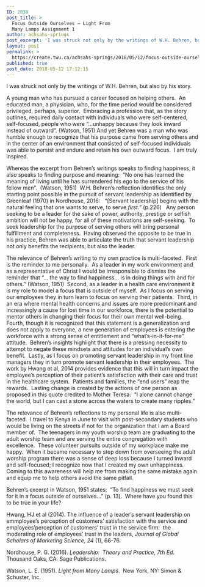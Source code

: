 ```yaml
---
ID: 2038
post_title: >
  Focus Outside Ourselves – Light From
  Many Lamps Assignment 1
author: achsahs-springs
post_excerpt: 'I was struck not only by the writings of W.H. Behren, but also by his story. A young man who has pursued a career focused on helping others.&nbsp; An educated man, a physician, who, for the time period would be considered privileged, perhaps, superior.&nbsp; Embracing a profession that, as the story outlines, required daily contact [&hellip;]'
layout: post
permalink: >
  https://create.twu.ca/achsahs-springs/2018/05/12/focus-outside-ourselves-light-from-many-lamps-assignment-1/
published: true
post_date: 2018-05-12 17:12:15
---
```

I was struck not only by the writings of W.H. Behren, but also by his story.

A young man who has pursued a career focused on helping others.  An educated man, a physician, who, for the time period would be considered privileged, perhaps, superior.  Embracing a profession that, as the story outlines, required daily contact with individuals who were self-centered, self-focused, people who were “…unhappy because they look inward instead of outward”. (Watson, 1951) And yet Behren was a man who was humble enough to recognize that his purpose came from serving others and in the center of an environment that consisted of self-focused individuals was able to persist and endure and retain his own outward focus.  I am truly inspired.

Whereas the excerpt from Behren’s writings speaks to finding happiness, it also speaks to finding purpose and meaning:  “No one has learned the meaning of living until he has surrendered his ego to the service of his fellow men”.  (Watson, 1951)  W.H. Behren’s reflection identifies the only starting point possible in the pursuit of servant leadership as identified by Greenleaf (1970) in Nordhouse, 2016:   “[Servant leadership] begins with the natural feeling that one wants to serve, to serve <em>first.” </em>(p.226)   Any person seeking to be a leader for the sake of power, authority, prestige or selfish ambition will not be happy, for all of these motivations are self-seeking.  To seek leadership for the purpose of serving others will bring personal fulfillment and completeness.  Having observed the opposite to be true in his practice, Behren was able to articulate the truth that servant leadership not only benefits the recipients, but also the leader.

The relevance of Behren’s writing to my own practice is multi-faceted.  First is the reminder to me personally.  As a leader in my work environment and as a representative of Christ I would be irresponsible to dismiss the reminder that “… the way to find happiness… is in doing things with and for others.” (Watson, 1951)  Second, as a leader in a health care environment it is my role to model a focus that is outside of myself.  As I focus on serving our employees they in turn learn to focus on serving their patients.  Third, in an era where mental health concerns and issues are more predominant and increasingly a cause for lost time in our workforce, there is the potential to mentor others in changing their focus for their own mental well-being.  Fourth, though it is recognized that this statement is a generalization and does not apply to everyone, a new generation of employees is entering the workforce with a strong sense of entitlement and “what’s-in-it-for-me” attitude.  Behren’s insights highlight that there is a pressing necessity to attempt to negate these mindsets and attitudes for an individual’s own benefit.  Lastly, as I focus on promoting servant leadership in my front line managers they in turn promote servant leadership in their employees.  The work by Hwang et al, 2014 provides evidence that this will in turn impact the employee’s perception of their patient’s satisfaction with their care and trust in the healthcare system.  Patients and families, the “end users” reap the rewards.  Lasting change is created by the actions of one person as proposed in this quote credited to Mother Teresa:  “I alone cannot change the world, but I can cast a stone across the waters to create many ripples.”

The relevance of Behren’s reflections to my personal life is also multi-faceted.  I travel to Kenya in June to visit with post-secondary students who would be living on the streets if not for the organization that I am a Board member of.  The teenagers in my youth worship team are graduating to the adult worship team and are serving the entire congregation with excellence.  These volunteer pursuits outside of my workplace make me happy.  When it became necessary to step down from overseeing the adult worship program there was a sense of deep loss because I turned inward and self-focused; I recognize now that I created my own unhappiness.  Coming to this awareness will help me from making the same mistake again and equip me to help others avoid the same pitfall.

Behren’s excerpt in Watson, 1951 states:  “To find happiness we must seek for it in a focus outside of ourselves…” (p. 13).  Where have you found this to be true in your life?

Hwang, HJ et al (2014). The influence of a leader&#8217;s servant leadership on emmployee&#8217;s perception of customers&#8217; satisfaction with the service and employees&#8217;perception of customers&#8217; trust in the service firm:  the moderating role of employees&#8217; trust in the leaders,<em> Journal of Global Scholars of Marketing Science,</em> <em>24 </em>(1), 66-76.

Nordhouse, P. G. (2016). <em>Leadership:  Theory and Practice, 7th Ed</em>.  Thousand Oaks, CA: Sage Publications.

Watson, L. E. (1951). <em>Light from Many Lamps</em>.  New York, NY: Simon &amp; Schuster, Inc.